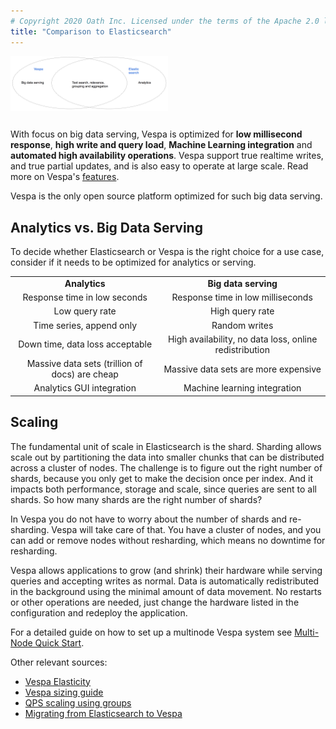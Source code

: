 ```yaml
---
# Copyright 2020 Oath Inc. Licensed under the terms of the Apache 2.0 license. See LICENSE in the project root.
title: "Comparison to Elasticsearch"
---
```


<div style="text-align:left">
<img src="img/Vespa-ES.png" style="width: 50%; margin-right: 1%; margin-bottom: 0.8em;" alt="Venn diagram">
</div>

With focus on big data serving, Vespa is optimized for **low millisecond response**,
**high write and query load**, **Machine Learning integration** and **automated high availability operations**.
Vespa support true realtime writes, and true partial updates, and is also easy to operate at large scale.
Read more on Vespa's [features](https://docs.vespa.ai/documentation/features.html).

Vespa is the only open source platform optimized for such big data serving.



## Analytics vs. Big Data Serving
To decide whether Elasticsearch or Vespa is the right choice for a use case,
consider if it needs to be optimized for analytics or serving.

<table class="table table-striped" style="text-align:center">
<tr><td><b>Analytics</b></td><td><b>Big data serving</b></td></tr>
<tr><td>Response time in low seconds</td><td>Response time in low milliseconds</td></tr>
<tr><td>Low query rate</td><td>High query rate</td></tr>
<tr><td>Time series, append only</td><td>Random writes</td></tr>
<tr><td>Down time, data loss acceptable</td><td>High availability, no data loss, online redistribution</td></tr>
<tr><td>Massive data sets (trillion of docs) are cheap</td><td>Massive data sets are more expensive</td></tr>
<tr><td>Analytics GUI integration</td><td>Machine learning integration</td></tr>
</table>



## Scaling
The fundamental unit of scale in Elasticsearch is the shard.
Sharding allows scale out by partitioning the data into smaller chunks that can be distributed across a cluster of nodes.
The challenge is to figure out the right number of shards, because you only get to make the decision once per index.
And it impacts both performance, storage and scale, since queries are sent to all shards.
So how many shards are the right number of shards?

In Vespa you do not have to worry about the number of shards and re-sharding. Vespa will take care of that.
You have a cluster of nodes, and you can add or remove nodes without resharding,
which means no downtime for resharding. 

Vespa allows applications to grow (and shrink) their hardware while serving queries and accepting writes as normal.
Data is automatically redistributed in the background using the minimal amount of data movement.
No restarts or other operations are needed,
just change the hardware listed in the configuration and redeploy the application.

For a detailed guide on how to set up a multinode Vespa system see
[Multi-Node Quick Start](https://docs.vespa.ai/documentation/vespa-quick-start-multinode-aws.html).

Other relevant sources:

* [Vespa Elasticity](https://docs.vespa.ai/documentation/elastic-vespa.html)
* [Vespa sizing guide](https://docs.vespa.ai/documentation/performance/sizing-search.html)
* [QPS scaling using groups](https://docs.vespa.ai/documentation/qps-scaling-using-groups.html)
* [Migrating from Elasticsearch to Vespa](migrating-from-elastic-search-to-vespa.html)
